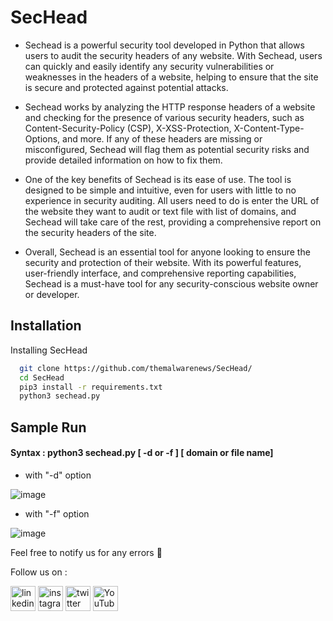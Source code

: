 # SecHead
- Sechead is a powerful security tool developed in Python that allows users to audit the security headers of any website. With Sechead, users can quickly and easily identify any security vulnerabilities or weaknesses in the headers of a website, helping to ensure that the site is secure and protected against potential attacks.

- Sechead works by analyzing the HTTP response headers of a website and checking for the presence of various security headers, such as Content-Security-Policy (CSP), X-XSS-Protection, X-Content-Type-Options, and more. If any of these headers are missing or misconfigured, Sechead will flag them as potential security risks and provide detailed information on how to fix them.

- One of the key benefits of Sechead is its ease of use. The tool is designed to be simple and intuitive, even for users with little to no experience in security auditing. All users need to do is enter the URL of the website they want to audit or text file with list of domains, and Sechead will take care of the rest, providing a comprehensive report on the security headers of the site.

- Overall, Sechead is an essential tool for anyone looking to ensure the security and protection of their website. With its powerful features, user-friendly interface, and comprehensive reporting capabilities, Sechead is a must-have tool for any security-conscious website owner or developer.


## Installation

Installing SecHead
```bash
  git clone https://github.com/themalwarenews/SecHead/
  cd SecHead
  pip3 install -r requirements.txt
  python3 sechead.py
```
    
## Sample Run 

#### Syntax : python3 sechead.py [ -d or -f ] [ domain or file name]

-  with "-d" option

![image](https://github.com/themalwarenews/SecHead/assets/100226024/737fb521-7e05-48c9-8b5c-d5be33c721ac)

-  with "-f" option

 ![image](https://github.com/themalwarenews/SecHead/assets/100226024/1a3c944c-29b8-464e-9be1-44d1781074ed)



  Feel free to notify us for any errors :slightly_smiling_face:
  
  Follow us on :

[<img src='https://user-images.githubusercontent.com/100226024/229274315-c12a320c-cf5b-44da-ae6d-f3811957663d.svg' alt='linkedin' height='40'>](https://www.linkedin.com/in/anonsharan/) 	 [<img src='https://user-images.githubusercontent.com/100226024/229274268-453d1eec-4d98-4dad-80c8-885b4c6d0854.svg' alt='instagram' height='40'>](https://www.instagram.com/hackwithsharan/)  [<img src='https://user-images.githubusercontent.com/100226024/229274348-8af09e55-c563-4e0c-9118-59af0fda9df9.svg' alt='twitter' height='40'>](https://twitter.com/anon_sharzzk)  [<img src='https://user-images.githubusercontent.com/100226024/229274377-07f7c7d2-2cf9-4bfc-8727-0eba0eb4cfe4.svg' alt='YouTube' height='40'>](https://www.youtube.com/channel/ByteTheories)

